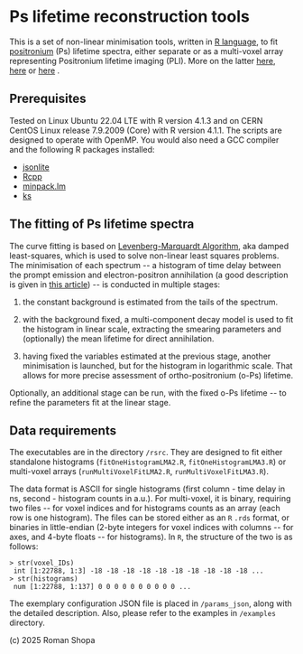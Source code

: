 # Ps lifetime reconstruction tools

This is a set of non-linear minimisation tools, written in [R language](https://cran.r-project.org/), to fit [positronium](https://en.wikipedia.org/wiki/Positronium) (Ps) lifetime spectra, either separate or as a multi-voxel array representing Positronium lifetime imaging (PLI). More on the latter [here](https://doi.org/10.1109/TMI.2024.3357659), [here](https://koza.if.uj.edu.pl/files/d0bf762aba4f68695caac0f1d5745279/09059856.pdf) or [here](https://arxiv.org/abs/2501.04145) .


## Prerequisites
Tested on Linux Ubuntu 22.04 LTE with R version 4.1.3 and on CERN CentOS Linux release 7.9.2009 (Core) with R version 4.1.1. The scripts are designed to operate with OpenMP. You would also need a GCC compiler and the following R packages installed:
* [jsonlite](https://cran.r-project.org/web/packages/jsonlite/index.html)
* [Rcpp](https://cran.r-project.org/web/packages/Rcpp/index.html)
* [minpack.lm](https://cran.r-project.org/web/packages/minpack.lm/index.html)
* [ks](https://cran.r-project.org/web/packages/ks/index.html)

## The fitting of Ps lifetime spectra
The curve fitting is based on [Levenberg-Marquardt Algorithm](https://www.sciencedirect.com/topics/engineering/levenberg-marquardt-algorithm), aka damped least-squares, which is used to solve non-linear least squares problems. The minimisation of each spectrum -- a histogram of time delay between the prompt emission and electron-positron annihilation (a good description is given in [this article](https://doi.org/10.1038/s42005-020-00440-z)) -- is conducted in multiple stages:

1) the constant background is estimated from the tails of the spectrum.

2) with the background fixed, a multi-component decay model is used to fit the histogram in linear scale, extracting the smearing parameters and (optionally) the mean lifetime for direct annihilation.

3) having fixed the variables estimated at the previous stage, another minimisation is launched, but for the histogram in logarithmic scale. That allows for more precise assessment of ortho-positronium (o-Ps) lifetime.

Optionally, an additional stage can be run, with the fixed o-Ps lifetime -- to refine the parameters fit at the linear stage.

## Data requirements

The executables are in the directory ```/rsrc```. They are designed to fit either standalone histograms (```fitOneHistogramLMA2.R```, ```fitOneHistogramLMA3.R```) or multi-voxel arrays (```runMultiVoxelFitLMA2.R```, ```runMultiVoxelFitLMA3.R```).

The data format is ASCII for single histograms (first column - time delay in ns, second - histogram counts in a.u.). For multi-voxel, it is binary, requiring two files -- for voxel indices and for histograms counts as an array (each row is one histogram). The files can be stored either as an ```R``` ```.rds``` format, or binaries in little-endian (2-byte integers for voxel indices with columns -- for axes, and 4-byte floats -- for histograms). In ```R```, the structure of the two is as follows:

```
> str(voxel_IDs)
 int [1:22788, 1:3] -18 -18 -18 -18 -18 -18 -18 -18 -18 -18 ...
> str(histograms)
 num [1:22788, 1:137] 0 0 0 0 0 0 0 0 0 0 ...
```

The exemplary configuration JSON file is placed in ```/params_json```, along with the detailed description. Also, please refer to the examples in ```/examples``` directory.

(c) 2025 Roman Shopa
